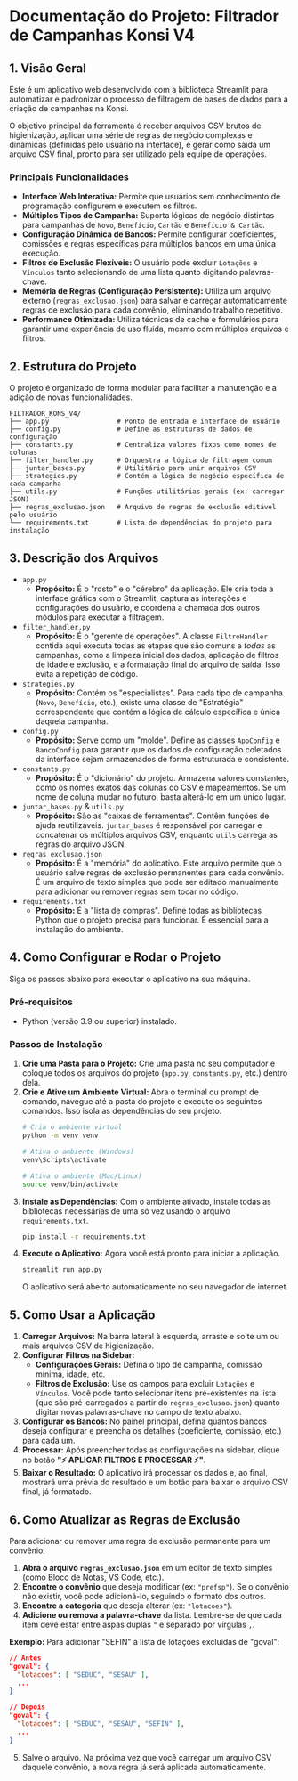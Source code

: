 # **Documentação do Projeto: Filtrador de Campanhas Konsi V4**

## **1. Visão Geral**

Este é um aplicativo web desenvolvido com a biblioteca Streamlit para automatizar e padronizar o processo de filtragem de bases de dados para a criação de campanhas na Konsi.

O objetivo principal da ferramenta é receber arquivos CSV brutos de higienização, aplicar uma série de regras de negócio complexas e dinâmicas (definidas pelo usuário na interface), e gerar como saída um arquivo CSV final, pronto para ser utilizado pela equipe de operações.

### **Principais Funcionalidades**

* **Interface Web Interativa:** Permite que usuários sem conhecimento de programação configurem e executem os filtros.
* **Múltiplos Tipos de Campanha:** Suporta lógicas de negócio distintas para campanhas de `Novo`, `Benefício`, `Cartão` e `Benefício & Cartão`.
* **Configuração Dinâmica de Bancos:** Permite configurar coeficientes, comissões e regras específicas para múltiplos bancos em uma única execução.
* **Filtros de Exclusão Flexíveis:** O usuário pode excluir `Lotações` e `Vínculos` tanto selecionando de uma lista quanto digitando palavras-chave.
* **Memória de Regras (Configuração Persistente):** Utiliza um arquivo externo (`regras_exclusao.json`) para salvar e carregar automaticamente regras de exclusão para cada convênio, eliminando trabalho repetitivo.
* **Performance Otimizada:** Utiliza técnicas de cache e formulários para garantir uma experiência de uso fluida, mesmo com múltiplos arquivos e filtros.

## **2. Estrutura do Projeto**

O projeto é organizado de forma modular para facilitar a manutenção e a adição de novas funcionalidades.

```
FILTRADOR_KONS_V4/
├── app.py                 # Ponto de entrada e interface do usuário
├── config.py              # Define as estruturas de dados de configuração
├── constants.py           # Centraliza valores fixos como nomes de colunas
├── filter_handler.py      # Orquestra a lógica de filtragem comum
├── juntar_bases.py        # Utilitário para unir arquivos CSV
├── strategies.py          # Contém a lógica de negócio específica de cada campanha
├── utils.py               # Funções utilitárias gerais (ex: carregar JSON)
├── regras_exclusao.json   # Arquivo de regras de exclusão editável pelo usuário
└── requirements.txt       # Lista de dependências do projeto para instalação
```

## **3. Descrição dos Arquivos**

* `app.py`
    * **Propósito:** É o "rosto" e o "cérebro" da aplicação. Ele cria toda a interface gráfica com o Streamlit, captura as interações e configurações do usuário, e coordena a chamada dos outros módulos para executar a filtragem.
* `filter_handler.py`
    * **Propósito:** É o "gerente de operações". A classe `FiltroHandler` contida aqui executa todas as etapas que são comuns a *todas* as campanhas, como a limpeza inicial dos dados, aplicação de filtros de idade e exclusão, e a formatação final do arquivo de saída. Isso evita a repetição de código.
* `strategies.py`
    * **Propósito:** Contém os "especialistas". Para cada tipo de campanha (`Novo`, `Benefício`, etc.), existe uma classe de "Estratégia" correspondente que contém a lógica de cálculo específica e única daquela campanha.
* `config.py`
    * **Propósito:** Serve como um "molde". Define as classes `AppConfig` e `BancoConfig` para garantir que os dados de configuração coletados da interface sejam armazenados de forma estruturada e consistente.
* `constants.py`
    * **Propósito:** É o "dicionário" do projeto. Armazena valores constantes, como os nomes exatos das colunas do CSV e mapeamentos. Se um nome de coluna mudar no futuro, basta alterá-lo em um único lugar.
* `juntar_bases.py` & `utils.py`
    * **Propósito:** São as "caixas de ferramentas". Contêm funções de ajuda reutilizáveis. `juntar_bases` é responsável por carregar e concatenar os múltiplos arquivos CSV, enquanto `utils` carrega as regras do arquivo JSON.
* `regras_exclusao.json`
    * **Propósito:** É a "memória" do aplicativo. Este arquivo permite que o usuário salve regras de exclusão permanentes para cada convênio. É um arquivo de texto simples que pode ser editado manualmente para adicionar ou remover regras sem tocar no código.
* `requirements.txt`
    * **Propósito:** É a "lista de compras". Define todas as bibliotecas Python que o projeto precisa para funcionar. É essencial para a instalação do ambiente.

## **4. Como Configurar e Rodar o Projeto**

Siga os passos abaixo para executar o aplicativo na sua máquina.

### **Pré-requisitos**

* Python (versão 3.9 ou superior) instalado.

### **Passos de Instalação**

1.  **Crie uma Pasta para o Projeto:** Crie uma pasta no seu computador e coloque todos os arquivos do projeto (`app.py`, `constants.py`, etc.) dentro dela.
2.  **Crie e Ative um Ambiente Virtual:** Abra o terminal ou prompt de comando, navegue até a pasta do projeto e execute os seguintes comandos. Isso isola as dependências do seu projeto.
    ```bash
    # Cria o ambiente virtual
    python -m venv venv

    # Ativa o ambiente (Windows)
    venv\Scripts\activate

    # Ativa o ambiente (Mac/Linux)
    source venv/bin/activate
    ```
3.  **Instale as Dependências:** Com o ambiente ativado, instale todas as bibliotecas necessárias de uma só vez usando o arquivo `requirements.txt`.
    ```bash
    pip install -r requirements.txt
    ```
4.  **Execute o Aplicativo:** Agora você está pronto para iniciar a aplicação.
    ```bash
    streamlit run app.py
    ```
    O aplicativo será aberto automaticamente no seu navegador de internet.

## **5. Como Usar a Aplicação**

1.  **Carregar Arquivos:** Na barra lateral à esquerda, arraste e solte um ou mais arquivos CSV de higienização.
2.  **Configurar Filtros na Sidebar:**
    * **Configurações Gerais:** Defina o tipo de campanha, comissão mínima, idade, etc.
    * **Filtros de Exclusão:** Use os campos para excluir `Lotações` e `Vínculos`. Você pode tanto selecionar itens pré-existentes na lista (que são pré-carregados a partir do `regras_exclusao.json`) quanto digitar novas palavras-chave no campo de texto abaixo.
3.  **Configurar os Bancos:** No painel principal, defina quantos bancos deseja configurar e preencha os detalhes (coeficiente, comissão, etc.) para cada um.
4.  **Processar:** Após preencher todas as configurações na sidebar, clique no botão **"⚡️ APLICAR FILTROS E PROCESSAR ⚡️"**.
5.  **Baixar o Resultado:** O aplicativo irá processar os dados e, ao final, mostrará uma prévia do resultado e um botão para baixar o arquivo CSV final, já formatado.

## **6. Como Atualizar as Regras de Exclusão**

Para adicionar ou remover uma regra de exclusão permanente para um convênio:

1.  **Abra o arquivo `regras_exclusao.json`** em um editor de texto simples (como Bloco de Notas, VS Code, etc.).
2.  **Encontre o convênio** que deseja modificar (ex: `"prefsp"`). Se o convênio não existir, você pode adicioná-lo, seguindo o formato dos outros.
3.  **Encontre a categoria** que deseja alterar (ex: `"lotacoes"`).
4.  **Adicione ou remova a palavra-chave** da lista. Lembre-se de que cada item deve estar entre aspas duplas `"` e separado por vírgulas `,`.

**Exemplo:** Para adicionar "SEFIN" à lista de lotações excluídas de "goval":

```json
// Antes
"goval": {
  "lotacoes": [ "SEDUC", "SESAU" ],
  ...
}

// Depois
"goval": {
  "lotacoes": [ "SEDUC", "SESAU", "SEFIN" ],
  ...
}
```

5.  Salve o arquivo. Na próxima vez que você carregar um arquivo CSV daquele convênio, a nova regra já será aplicada automaticamente.
